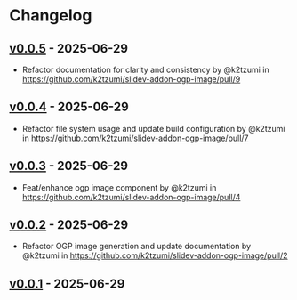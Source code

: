 # Changelog

## [v0.0.5](https://github.com/k2tzumi/slidev-addon-ogp-image/compare/v0.0.4...v0.0.5) - 2025-06-29
- Refactor documentation for clarity and consistency by @k2tzumi in https://github.com/k2tzumi/slidev-addon-ogp-image/pull/9

## [v0.0.4](https://github.com/k2tzumi/slidev-addon-ogp-image/compare/v0.0.3...v0.0.4) - 2025-06-29
- Refactor file system usage and update build configuration by @k2tzumi in https://github.com/k2tzumi/slidev-addon-ogp-image/pull/7

## [v0.0.3](https://github.com/k2tzumi/slidev-addon-ogp-image/compare/v0.0.2...v0.0.3) - 2025-06-29
- Feat/enhance ogp image component by @k2tzumi in https://github.com/k2tzumi/slidev-addon-ogp-image/pull/4

## [v0.0.2](https://github.com/k2tzumi/slidev-addon-ogp-image/compare/v0.0.1...v0.0.2) - 2025-06-29
- Refactor OGP image generation and update documentation by @k2tzumi in https://github.com/k2tzumi/slidev-addon-ogp-image/pull/2

## [v0.0.1](https://github.com/k2tzumi/slidev-addon-ogp-image/commits/v0.0.1) - 2025-06-29
